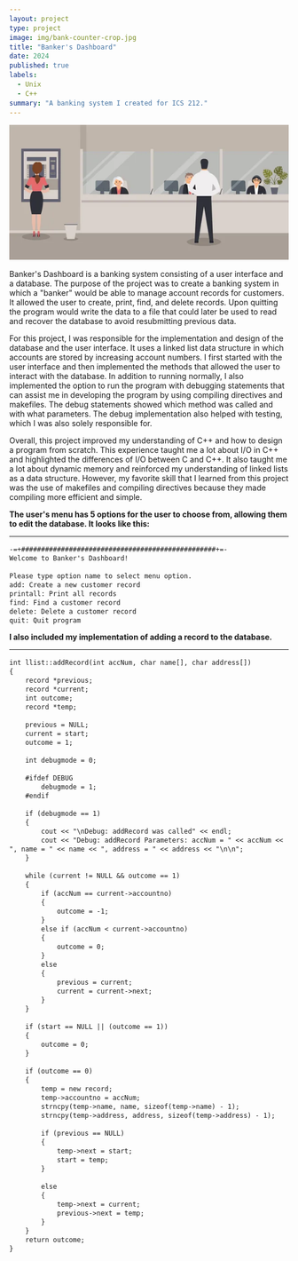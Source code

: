 ```yaml
---
layout: project
type: project
image: img/bank-counter-crop.jpg
title: "Banker's Dashboard"
date: 2024
published: true
labels:
  - Unix
  - C++
summary: "A banking system I created for ICS 212."
---
```


<img class="rounded mx-auto d-block" src="../img/bank-counter.jpg">

Banker's Dashboard is a banking system consisting of a user interface and a database. The purpose of the project was to create a banking system in which a "banker" would be able to manage account records for customers. It allowed the user to create, print, find, and delete records. Upon quitting the program would write the data to a file that could later be used to read and recover the database to avoid resubmitting previous data. 

For this project, I was responsible for the implementation and design of the database and the user interface. It uses a linked list data structure in which accounts are stored by increasing account numbers. I first started with the user interface and then implemented the methods that allowed the user to interact with the database. In addition to running normally, I also implemented the option to run the program with debugging statements that can assist me in developing the program by using compiling directives and makefiles. The debug statements showed which method was called and with what parameters. The debug implementation also helped with testing, which I was also solely responsible for. 

Overall, this project improved my understanding of C++ and how to design a program from scratch. This experience taught me a lot about I/O in C++ and highlighted the differences of I/O between C and C++. It also taught me a lot about dynamic memory and reinforced my understanding of linked lists as a data structure. However, my favorite skill that I learned from this project was the use of makefiles and compiling directives because they made compiling more efficient and simple.

**The user's menu has 5 options for the user to choose from, allowing them to edit the database. It looks like this:** 

<hr>

```
-=+#################################################+=-
Welcome to Banker's Dashboard! 

Please type option name to select menu option.
add: Create a new customer record
printall: Print all records
find: Find a customer record
delete: Delete a customer record
quit: Quit program
```



**I also included my implementation of adding a record to the database.**
<hr>

```
int llist::addRecord(int accNum, char name[], char address[])
{   
    record *previous;
    record *current;
    int outcome;
    record *temp;
    
    previous = NULL;
    current = start;
    outcome = 1;
  
    int debugmode = 0;
   
    #ifdef DEBUG
        debugmode = 1;
    #endif
    
    if (debugmode == 1)
    {   
        cout << "\nDebug: addRecord was called" << endl; 
        cout << "Debug: addRecord Parameters: accNum = " << accNum << ", name = " << name << ", address = " << address << "\n\n";
    }
    
    while (current != NULL && outcome == 1)
    {   
        if (accNum == current->accountno)
        {   
            outcome = -1;
        }
        else if (accNum < current->accountno)
        {   
            outcome = 0;
        }
        else
        {   
            previous = current;
            current = current->next;
        }
    }
    
    if (start == NULL || (outcome == 1))
    {   
        outcome = 0;
    }
    
    if (outcome == 0)
    {   
        temp = new record;
        temp->accountno = accNum; 
        strncpy(temp->name, name, sizeof(temp->name) - 1);
        strncpy(temp->address, address, sizeof(temp->address) - 1);
        
        if (previous == NULL) 
        {   
            temp->next = start;
            start = temp;
        }
        
        else 
        {   
            temp->next = current;
            previous->next = temp;
        }
    }
    return outcome;
}
```
